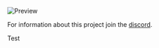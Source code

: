 ![Preview](https://i.gyazo.com/142e41a9da4fa9590325eeb8fe4cf6b3.png)

For information about this project join the [discord](https://discord.gg/6qVaeaN).

Test
